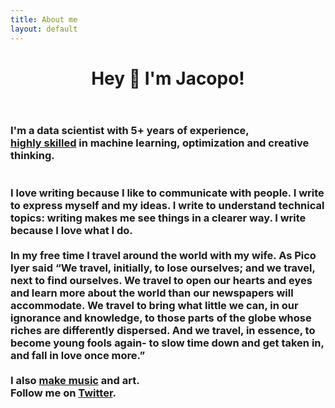 ```yaml
---
title: About me
layout: default
---
```


<!-- Banner -->
<div class="wrap">
	<header class="major">
		<h1>Hey 👋 I'm Jacopo!</h1>
	</header>
	<h3>I'm a data scientist with 5+ years of experience,<br/> 
	<a style="text-decoration: underline;" href="about_me.html">highly skilled</a> in machine learning, optimization and creative thinking.<br/> 
	<br />
    <br />
    I love writing because I like to communicate with people. I write to express myself and my ideas. I write to understand technical topics: writing makes me see things in a clearer way. I write because I love what I do.
    <br/>
    <br />
	In my free time I travel around the world with my wife. As Pico Iyer said “We travel, initially, to lose ourselves; and we travel, next to find ourselves. We travel to open our hearts and eyes and learn more about the world than our newspapers will accommodate. We travel to bring what little we can, in our ignorance and knowledge, to those parts of the globe whose riches are differently dispersed. And we travel, in essence, to become young fools again- to slow time down and get taken in, and fall in love once more.”
    <br />
    <br />
    I also  <a style="text-decoration: underline;" target="_blank" href="https://soundcloud.com/jacopoparvizi">make music</a> and art.
	<br />
	Follow me on <a style="text-decoration: underline;" href="https://twitter.com/neuraloverflow" target="_blank">Twitter</a>.
</div>


